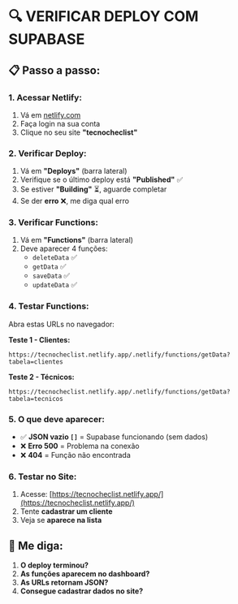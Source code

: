 # 🔍 **VERIFICAR DEPLOY COM SUPABASE**

## 📋 **Passo a passo:**

### **1. Acessar Netlify:**
1. Vá em [netlify.com](https://netlify.com)
2. Faça login na sua conta
3. Clique no seu site **"tecnocheclist"**

### **2. Verificar Deploy:**
1. Vá em **"Deploys"** (barra lateral)
2. Verifique se o último deploy está **"Published"** ✅
3. Se estiver **"Building"** ⏳, aguarde completar
4. Se der **erro** ❌, me diga qual erro

### **3. Verificar Functions:**
1. Vá em **"Functions"** (barra lateral)
2. Deve aparecer 4 funções:
   - `deleteData` ✅
   - `getData` ✅
   - `saveData` ✅
   - `updateData` ✅

### **4. Testar Functions:**
Abra estas URLs no navegador:

**Teste 1 - Clientes:**
```
https://tecnocheclist.netlify.app/.netlify/functions/getData?tabela=clientes
```

**Teste 2 - Técnicos:**
```
https://tecnocheclist.netlify.app/.netlify/functions/getData?tabela=tecnicos
```

### **5. O que deve aparecer:**
- ✅ **JSON vazio `[]`** = Supabase funcionando (sem dados)
- ❌ **Erro 500** = Problema na conexão
- ❌ **404** = Função não encontrada

### **6. Testar no Site:**
1. Acesse: [https://tecnocheclist.netlify.app/](https://tecnocheclist.netlify.app/)
2. Tente **cadastrar um cliente**
3. Veja se **aparece na lista**

## 🎯 **Me diga:**
1. **O deploy terminou?**
2. **As funções aparecem no dashboard?**
3. **As URLs retornam JSON?**
4. **Consegue cadastrar dados no site?**


